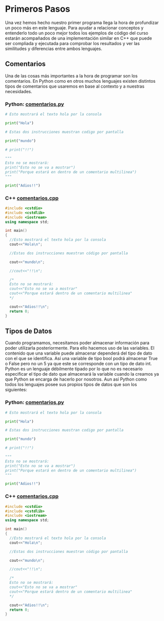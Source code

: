 # Primeros Pasos

Una vez hemos hecho nuestro primer programa llega la hora de profundizar un poco más en este lenguaje. Para ayudar a relacionar conceptos y entenderlo todo un poco mejor todos los ejemplos de código del curso estarán acompañados de una implementación similar en C++ que puede ser compliada y ejecutada para comprobar los resultados y ver las similitudes y diferencias entre ambos lenguajes.

## Comentarios

Una de las cosas más importantes a la hora de programar son los comentarios. En Python como en otros muchos lenguajes existen distintos tipos de comentarios que usaremos en base al contexto y a nuestras necesidades. 

### Python: <a href="/examples/02-comentarios/comentarios.py" download>comentarios.py</a>

```python
# Esto mostrará el texto hola por la consola

print("Hola")

# Estas dos instrucciones muestran codigo por pantalla

print("mundo")

# print("!!")

"""
Esto no se mostrará:
print("Esto no se va a mostrar")
print("Porque estará en dentro de un comentario multilinea")
"""

print("Adios!!")
```

### C++ <a href="/examples/02-comentarios/comentarios.cpp" download>comentarios.cpp</a>

```cpp
#include <cstdio>
#include <cstdlib>
#include <iostream>
using namespace std;

int main()
{
  //Esto mostrará el texto hola por la consola
  cout<<"Hola\n";

  //Estas dos instrucciones muestran código por pantalla

  cout<<"mundo\n";

  //cout<<"!!\n";

  /* 
  Esto no se mostrará:
  cout<<"Esto no se va a mostrar"
  cout<<"Porque estará dentro de un comentario multilinea"
  */

  cout<<"Adios!!\n";
  return 0;
}
```

## Tipos de Datos

Cuando programamos, necesitamos poder almacenar información para poder utilizarla posteriormente. Para ello hacemos uso de las variables. El contenido que una variable puede almacenar dependerá del tipo de dato con el que se identifica. Así una variable de tipo bool podrá almacenar True o False pero no un 5 ya que este se corresponde con un tipo de dato int. Python es un lenguaje débilmente tipado por lo que no es necesario especificar el tipo de dato que almacenará la variable cuando la creamos ya que Python se encarga de hacerlo por nosotros. Aun así Python como todos los lenguajes posee sus propios tipos de datos que son los siguientes:

### Python: <a href="/examples/02-comentarios/comentarios.py" download>comentarios.py</a>

```python
# Esto mostrará el texto hola por la consola

print("Hola")

# Estas dos instrucciones muestran codigo por pantalla

print("mundo")

# print("!!")

"""
Esto no se mostrará:
print("Esto no se va a mostrar")
print("Porque estará en dentro de un comentario multilinea")
"""

print("Adios!!")
```

### C++ <a href="/examples/02-comentarios/comentarios.cpp" download>comentarios.cpp</a>

```cpp
#include <cstdio>
#include <cstdlib>
#include <iostream>
using namespace std;

int main()
{
  //Esto mostrará el texto hola por la consola
  cout<<"Hola\n";

  //Estas dos instrucciones muestran código por pantalla

  cout<<"mundo\n";

  //cout<<"!!\n";

  /* 
  Esto no se mostrará:
  cout<<"Esto no se va a mostrar"
  cout<<"Porque estará dentro de un comentario multilinea"
  */

  cout<<"Adios!!\n";
  return 0;
}
```